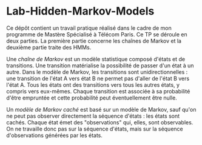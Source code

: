 # Lab-Hidden-Markov-Models
Ce dépôt contient un travail pratique réalisé dans le cadre de mon programme de Mastère Spécialisé à Télécom Paris. Ce TP se déroule en deux parties. La première partie concerne les chaînes de Markov et la deuxième partie traite des HMMs.

Une <i>chaîne de Markov</i> est un modèle statistique composé d'états et de transitions. Une transition matérialise la possibilité de passer d'un état à un autre. Dans le modèle de Markov, les transitions sont unidirectionnelles : une transition de l'état A vers état B ne permet pas d'aller de l'état B vers l'état A. Tous les états ont des transitions vers tous les autres états, y compris vers eux-mêmes. Chaque transition est associée à sa probabilité d'être empruntée et cette probabilité peut éventuellement être nulle.

Un <i>modèle de Markov caché</i> est basé sur un modèle de Markov, sauf qu'on ne peut pas observer directement la séquence d'états : les états sont cachés. Chaque état émet des "observations" qui, elles, sont observables. On ne travaille donc pas sur la séquence d'états, mais sur la séquence d'observations générées par les états.

